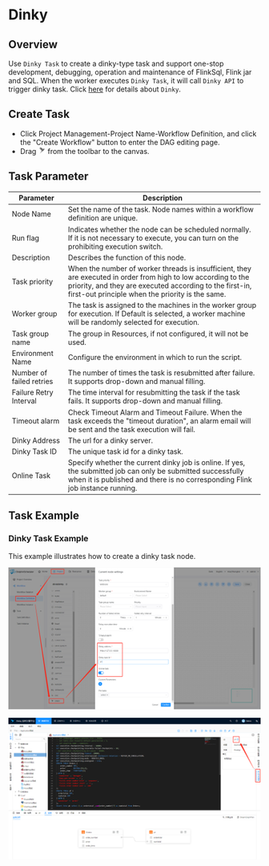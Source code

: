 # Dinky

## Overview

Use `Dinky Task` to create a dinky-type task and support one-stop development, debugging, operation and maintenance of FlinkSql, Flink jar and SQL. When the worker executes `Dinky Task`,
it will call `Dinky API` to trigger dinky task. Click [here](http://www.dlink.top/) for details about `Dinky`.

## Create Task

- Click Project Management-Project Name-Workflow Definition, and click the "Create Workflow" button to enter the DAG editing page.
- Drag <img src="../../../../img/tasks/icons/dinky.png" width="15"/> from the toolbar to the canvas.

## Task Parameter

| **Parameter** | **Description** |
| ------- | ---------- |
| Node Name | Set the name of the task. Node names within a workflow definition are unique. |
| Run flag | Indicates whether the node can be scheduled normally. If it is not necessary to execute, you can turn on the prohibiting execution switch. |
| Description | Describes the function of this node. |
| Task priority | When the number of worker threads is insufficient, they are executed in order from high to low according to the priority, and they are executed according to the first-in, first-out principle when the priority is the same. |
| Worker group | The task is assigned to the machines in the worker group for execution. If Default is selected, a worker machine will be randomly selected for execution. |
| Task group name | The group in Resources, if not configured, it will not be used. | 
| Environment Name | Configure the environment in which to run the script. |
| Number of failed retries | The number of times the task is resubmitted after failure. It supports drop-down and manual filling. | 
| Failure Retry Interval | The time interval for resubmitting the task if the task fails. It supports drop-down and manual filling. | 
| Timeout alarm | Check Timeout Alarm and Timeout Failure. When the task exceeds the "timeout duration", an alarm email will be sent and the task execution will fail. |
| Dinky Address | The url for a dinky server. |
| Dinky Task ID | The unique task id for a dinky task. |
| Online Task | Specify whether the current dinky job is online. If yes, the submitted job can only be submitted successfully when it is published and there is no corresponding Flink job instance running. |

## Task Example

### Dinky Task Example

This example illustrates how to create a dinky task node.

![demo-dinky](../../../../img/tasks/demo/dinky.png)

![demo-get-dinky-task-id](../../../../img/tasks/demo/dinky_task_id.png)


